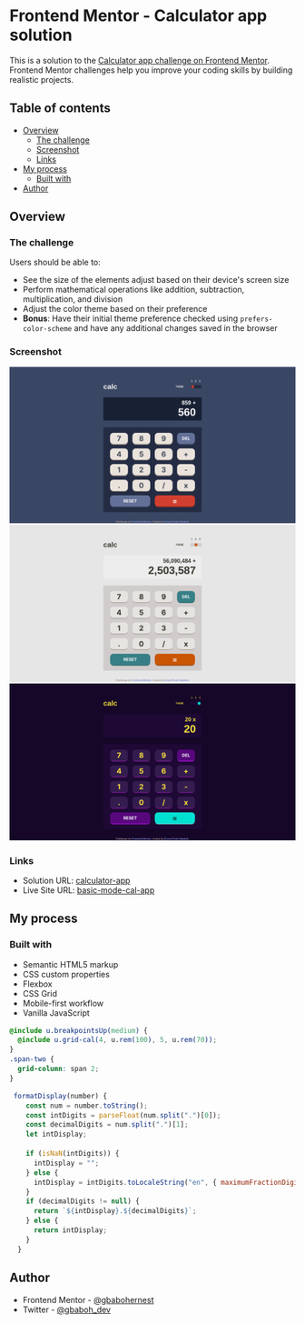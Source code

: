 # Frontend Mentor - Calculator app solution

This is a solution to the [Calculator app challenge on Frontend Mentor](https://www.frontendmentor.io/challenges/calculator-app-9lteq5N29). Frontend Mentor challenges help you improve your coding skills by building realistic projects.

## Table of contents

- [Overview](#overview)
  - [The challenge](#the-challenge)
  - [Screenshot](#screenshot)
  - [Links](#links)
- [My process](#my-process)
  - [Built with](#built-with)
- [Author](#author)

## Overview

### The challenge

Users should be able to:

- See the size of the elements adjust based on their device's screen size
- Perform mathematical operations like addition, subtraction, multiplication, and division
- Adjust the color theme based on their preference
- **Bonus**: Have their initial theme preference checked using `prefers-color-scheme` and have any additional changes saved in the browser

### Screenshot

![](./screenshot-theme-1.png)
![](./screenshot-theme-2.png)
![](./screenshot-theme-3.png)

### Links

- Solution URL: [calculator-app](https://github.com/gbabohernest/100-Days-of-Code/tree/main/Practice%20Projects/calculator-app-main)
- Live Site URL: [basic-mode-cal-app](https://basic-mode-calculator-app.netlify.app)

## My process

### Built with

- Semantic HTML5 markup
- CSS custom properties
- Flexbox
- CSS Grid
- Mobile-first workflow
- Vanilla JavaScript

```scss
@include u.breakpointsUp(medium) {
  @include u.grid-cal(4, u.rem(100), 5, u.rem(70));
}
.span-two {
  grid-column: span 2;
}
```

```js
 formatDisplay(number) {
    const num = number.toString();
    const intDigits = parseFloat(num.split(".")[0]);
    const decimalDigits = num.split(".")[1];
    let intDisplay;

    if (isNaN(intDigits)) {
      intDisplay = "";
    } else {
      intDisplay = intDigits.toLocaleString("en", { maximumFractionDigits: 0 });
    }
    if (decimalDigits != null) {
      return `${intDisplay}.${decimalDigits}`;
    } else {
      return intDisplay;
    }
  }

```

## Author

- Frontend Mentor - [@gbabohernest](https://www.frontendmentor.io/profile/gbabohernest)
- Twitter - [@gbaboh_dev](https://twitter.com/gbaboh_dev)

